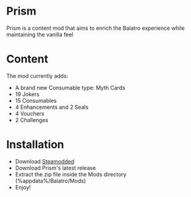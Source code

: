 # Prism

Prism is a content mod that aims to enrich the Balatro experience while maintaining the vanilla feel

# Content

The mod currently adds:
- A brand new Consumable type: Myth Cards
- 19 Jokers
- 15 Consumables
- 4 Enhancements and 2 Seals
- 4 Vouchers
- 2 Challenges

# Installation
- Download [Steamodded](https://github.com/Steamopollys/Steamodded)
- Download Prism's latest release
- Extract the zip file inside the Mods directory (%appdata%/Balatro/Mods)
- Enjoy!
